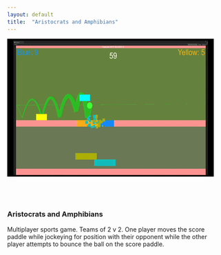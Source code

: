 ```yaml
---
layout: default
title:  "Aristocrats and Amphibians"
---
```


<div class="right">
<div class="row">
  <div class="col-xs-12" style="padding-bottom:20px">
    <div class="sqrImages">
      <img src="/images/aristocratsAndAmphibians.gif" class="img-responsive" alt="Aristocratsa nd Amphibians" style="padding-bottom: 2rem; max-width:100%">
    </div>
  </div>
</div>
  <h3 align="left">Aristocrats and Amphibians</h3>
  <p>Multiplayer sports game. Teams of 2 v 2. One player moves the score paddle while jockeying for position with their opponent while the other player attempts to bounce the ball on the score paddle.</p>
</div>
